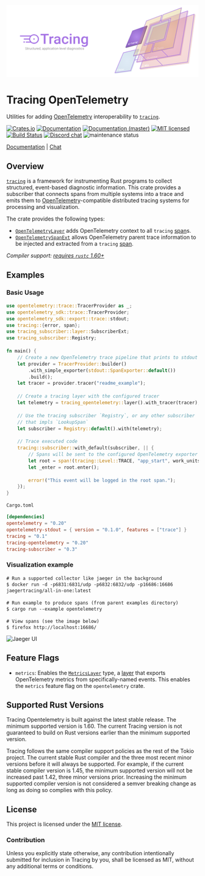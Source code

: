 ![Tracing — Structured, application-level diagnostics][splash]

[splash]: https://raw.githubusercontent.com/tokio-rs/tracing/master/assets/splash.svg

# Tracing OpenTelemetry

Utilities for adding [OpenTelemetry] interoperability to [`tracing`].

[![Crates.io][crates-badge]][crates-url]
[![Documentation][docs-badge]][docs-url]
[![Documentation (master)][docs-master-badge]][docs-master-url]
[![MIT licensed][mit-badge]][mit-url]
[![Build Status][actions-badge]][actions-url]
[![Discord chat][discord-badge]][discord-url]
![maintenance status][maint-badge]

[Documentation][docs-url] | [Chat][discord-url]

[crates-badge]: https://img.shields.io/crates/v/tracing-opentelemetry.svg
[crates-url]: https://crates.io/crates/tracing-opentelemetry/0.19.0
[docs-badge]: https://docs.rs/tracing-opentelemetry/badge.svg
[docs-url]: https://docs.rs/tracing-opentelemetry/0.19.0/tracing_opentelemetry
[docs-master-badge]: https://img.shields.io/badge/docs-master-blue
[docs-master-url]: https://tracing-rs.netlify.com/tracing_opentelemetry
[mit-badge]: https://img.shields.io/badge/license-MIT-blue.svg
[mit-url]: LICENSE
[actions-badge]: https://github.com/tokio-rs/tracing-opentelemetry/workflows/CI/badge.svg
[actions-url]:https://github.com/tokio-rs/tracing-opentelemetry/actions?query=workflow%3ACI
[discord-badge]: https://img.shields.io/discord/500028886025895936?logo=discord&label=discord&logoColor=white
[discord-url]: https://discord.gg/EeF3cQw
[maint-badge]: https://img.shields.io/badge/maintenance-actively--developed-brightgreen.svg

## Overview

[`tracing`] is a framework for instrumenting Rust programs to collect
structured, event-based diagnostic information. This crate provides a
subscriber that connects spans from multiple systems into a trace and
emits them to [OpenTelemetry]-compatible distributed tracing systems
for processing and visualization.

The crate provides the following types:

* [`OpenTelemetryLayer`] adds OpenTelemetry context to all `tracing` [span]s.
* [`OpenTelemetrySpanExt`] allows OpenTelemetry parent trace information to be
  injected and extracted from a `tracing` [span].

[`OpenTelemetryLayer`]: https://docs.rs/tracing-opentelemetry/latest/tracing_opentelemetry/struct.OpenTelemetryLayer.html
[`OpenTelemetrySpanExt`]: https://docs.rs/tracing-opentelemetry/latest/tracing_opentelemetry/trait.OpenTelemetrySpanExt.html
[span]: https://docs.rs/tracing/latest/tracing/span/index.html
[`tracing`]: https://crates.io/crates/tracing
[OpenTelemetry]: https://opentelemetry.io/

*Compiler support: [requires `rustc` 1.60+][msrv]*

[msrv]: #supported-rust-versions

## Examples

### Basic Usage

```rust
use opentelemetry::trace::TracerProvider as _;
use opentelemetry_sdk::trace::TracerProvider;
use opentelemetry_sdk::export::trace::stdout;
use tracing::{error, span};
use tracing_subscriber::layer::SubscriberExt;
use tracing_subscriber::Registry;

fn main() {
    // Create a new OpenTelemetry trace pipeline that prints to stdout
    let provider = TracerProvider::builder()
        .with_simple_exporter(stdout::SpanExporter::default())
        .build();
    let tracer = provider.tracer("readme_example");

    // Create a tracing layer with the configured tracer
    let telemetry = tracing_opentelemetry::layer().with_tracer(tracer);

    // Use the tracing subscriber `Registry`, or any other subscriber
    // that impls `LookupSpan`
    let subscriber = Registry::default().with(telemetry);

    // Trace executed code
    tracing::subscriber::with_default(subscriber, || {
        // Spans will be sent to the configured OpenTelemetry exporter
        let root = span!(tracing::Level::TRACE, "app_start", work_units = 2);
        let _enter = root.enter();

        error!("This event will be logged in the root span.");
    });
}
```

`Cargo.toml`
```toml
[dependencies]
opentelemetry = "0.20"
opentelemetry-stdout = { version = "0.1.0", features = ["trace"] }
tracing = "0.1"
tracing-opentelemetry = "0.20"
tracing-subscriber = "0.3"
```

### Visualization example

```console
# Run a supported collector like jaeger in the background
$ docker run -d -p6831:6831/udp -p6832:6832/udp -p16686:16686 jaegertracing/all-in-one:latest

# Run example to produce spans (from parent examples directory)
$ cargo run --example opentelemetry

# View spans (see the image below)
$ firefox http://localhost:16686/
```

![Jaeger UI](trace.png)

## Feature Flags

 - `metrics`: Enables the [`MetricsLayer`] type, a [layer] that
   exports OpenTelemetry metrics from specifically-named events. This enables
   the `metrics` feature flag on the `opentelemetry` crate.

[`MetricsLayer`]: https://docs.rs/tracing-opentelemetry/latest/tracing_opentelemetry/struct.MetricsLayer.html
[layer]: https://docs.rs/tracing-subscriber/latest/tracing_subscriber/layer/trait.Layer.html

## Supported Rust Versions

Tracing Opentelemetry is built against the latest stable release. The minimum
supported version is 1.60. The current Tracing version is not guaranteed to
build on Rust versions earlier than the minimum supported version.

Tracing follows the same compiler support policies as the rest of the Tokio
project. The current stable Rust compiler and the three most recent minor
versions before it will always be supported. For example, if the current stable
compiler version is 1.45, the minimum supported version will not be increased
past 1.42, three minor versions prior. Increasing the minimum supported compiler
version is not considered a semver breaking change as long as doing so complies
with this policy.

## License

This project is licensed under the [MIT license](LICENSE).

### Contribution

Unless you explicitly state otherwise, any contribution intentionally submitted
for inclusion in Tracing by you, shall be licensed as MIT, without any additional
terms or conditions.
